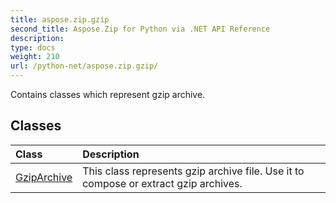 ```yaml
---
title: aspose.zip.gzip
second_title: Aspose.Zip for Python via .NET API Reference
description: 
type: docs
weight: 210
url: /python-net/aspose.zip.gzip/
---
```



Contains classes which represent gzip archive.

## Classes
| Class | Description |
| :- | :- |
|[GzipArchive](/zip/python-net/aspose.zip.gzip/gziparchive/)|This class represents gzip archive file. Use it to compose or extract gzip archives.|
